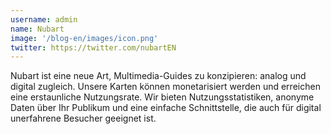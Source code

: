 ```yaml
---
username: admin
name: Nubart
image: '/blog-en/images/icon.png'
twitter: https://twitter.com/nubartEN
---
```

Nubart ist eine neue Art, Multimedia-Guides zu konzipieren: analog und digital zugleich. Unsere Karten können monetarisiert werden und erreichen eine erstaunliche Nutzungsrate. Wir bieten Nutzungsstatistiken, anonyme Daten über Ihr Publikum und eine einfache Schnittstelle, die auch für digital unerfahrene Besucher geeignet ist. 